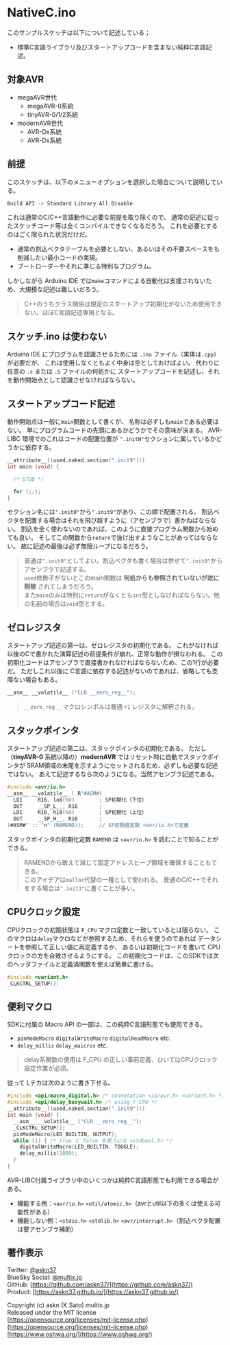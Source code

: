 # NativeC.ino

このサンプルスケッチは以下について記述している；

- 標準C言語ライブラリ及びスタートアップコードを含まない純粋C言語記述。

## 対象AVR

- megaAVR世代
  - megaAVR-0系統
  - tinyAVR-0/1/2系統
- modernAVR世代
  - AVR-Dx系統
  - AVR-Dx系統

## 前提

このスケッチは、以下のメニューオプションを選択した場合について説明している。

```c
Build API -> Standard Library All Disable
```

これは通常のC/C++言語動作に必要な前提を取り除くので、
通常の記述に従ったスケッチコード等は全くコンパイルできなくなるだろう。
これを必要とするのはごく限られた状況だけだ。

- 通常の割込ベクタテーブルを必要としない、あるいはその不要スペースをも削減したい最小コードの実現。
- ブートローダーやそれに準じる特別なプログラム。

しかしながら Arduino IDE では`make`コマンドによる自動化は支援されないため、大規模な記述は難しいだろう。

> C++のうちクラス関係は規定のスタートアップ初期化がないため使用できない。ほぼC言語記述専用となる。

## スケッチ.ino は使わない

Arduino IDE にプログラムを認識させるためには `.ino` ファイル（実体は`.cpp`）が必要だが、
これは使用しなくともよく中身は空としておけばよい。
代わりに任意の `.c` または `.S` ファイルの何処かに
スタートアップコードを記述し、それを動作開始点として認識させなければならない。

## スタートアップコード記述

動作開始点は一般に`main`関数として書くが、
名称は必ずしも`main`である必要はない。
単にプログラムコードの先頭にあるかどうかでその意味が決まる。
AVR-LIBC 環境でのこれはコードの配置位置が
`".initN"`セクションに属しているかどうかに依存する。

```c
__attribute__((used,naked,section(".init9")))
int main (void) {

  /* STUB */

  for (;;);
}
```

セクション名には`".init0"`から`".init9"`があり、この順で配置される。
割込ベクタを配置する場合はそれを飛び越すように（アセンブラで）書かねばならない。
割込を全く使わないのであれば、このように直接プログラム関数から始めても良い。
そしてこの関数から`return`で抜け出すようなことがあってはならない。
故に記述の最後は必ず無限ループになるだろう。

> 普通は`".init9"`としてよい。割込ベクタも書く場合は併せて`".init0"`からアセンブラで記述する。\
> `used`修飾子がないとこのmain関数は __何処からも参照されていないが故に削除__ されてしまうだろう。\
> また`main`のみは特別に`return`がなくとも`int`型としなければならない。他の名前の場合は`void`型とする。

## ゼロレジスタ

スタートアップ記述の第一は、ゼロレジスタの初期化である。
これがなければ以後のCで書かれた演算記述の前提条件が崩れ、正常な動作が損なわれる。
この初期化コードはアセンブラで直接書かれなければならないため、この1行が必要だ。
ただしこれ以後に C言語に依存する記述がないのであれば、省略しても支障ない場合もある。

```c
__asm__ __volatile__ ("CLR __zero_reg__");
```

> `__zero_reg__` マクロシンボルは普通 `r1` レジスタに解釈される。

## スタックポインタ

スタートアップ記述の第二は、スタックポインタの初期化である。
ただし（__tinyAVR-0__ 系統以降の）__modernAVR__ ではリセット時に自動でスタックポインタが
SRAM領域の末尾を示すようにセットされるため、必ずしも必要な記述ではない。
あえて記述するなら次のようになる。当然アセンブラ記述である。

```c
#include <avr/io.h>
__asm__ __volatile__ ( R"#ASM#(
  LDI     R16, lo8(%0)        ; SP初期化（下位）
  OUT     __SP_L__, R16       ;
  LDI     R16, hi8(%0)        ; SP初期化（上位）
  OUT     __SP_H__, R16       ;
)#ASM#" :: "n" (RAMEND));     // SP初期値定数 <avr/io.h>で定義
```

スタックポインタの初期化定数 `RAMEND` は `<avr/io.h>` を読むことで知ることができる。

> RAMENDから敢えて減じて固定アドレスヒープ領域を確保することもできる。\
> このアイデアは`malloc`代替の一種として使われる。
> 普通のC/C++でそれをする場合は`".init3"`に書くことが多い。

## CPUクロック設定

CPUクロックの初期状態は `F_CPU` マクロ定数と一致しているとは限らない。
このマクロは`delay`マクロなどが参照するため、それらを使うのであれば
データシートを参照して正しい値に再定義するか、
あるいは初期化コードを書いて CPUクロックの方を合致させるようにする。
この初期化コードは、このSDKでは次のヘッダファイルと定義済関数を使えば簡単に書ける。

```c
#include <variant.h>
_CLKCTRL_SETUP();
```

## 便利マクロ

SDKに付属の Macro API の一部は、この純粋C言語形態でも使用できる。

- `pinModeMacro` `digitalWriteMacro` `digitalReadMacro` etc.
- `delay_millis` `delay_maicros` etc.

> delay系関数の使用は F_CPU の正しい事前定義、ひいてはCPUクロック設定作業が必須。

従って Lチカは次のように書き下せる。

```c
#include <api/macro_digital.h> /* connotation <io/avr.h> <variant.h> */
#include <api/delay_busywait.h> /* using F_CPU */
__attribute__((used,naked,section(".init9")))
int main (void) {
  __asm__ __volatile__ ("CLR __zero_reg__");
  _CLKCTRL_SETUP();
  pinModeMacro(LED_BUILTIN, OUTPUT);
  while (1) { /* true と false を使うには <stdbool.h> */
    digitalWriteMacro(LED_BUILTIN, TOGGLE);
    delay_millis(1000);
  }
}
```

AVR-LIBC付属ライブラリ中のいくつかは純粋C言語形態でも利用できる場合がある。

- 機能する例：`<avr/io.h>` `<util/atomic.h>`（avrとutil以下の多くは使える可能性がある）
- 機能しない例：`<stdio.h>` `<stdlib.h>`
`<avr/interrupt.h>`（割込ベクタ配置は要アセンブラ補助）

## 著作表示

Twitter: [@askn37](https://twitter.com/askn37) \
BlueSky Social: [@multix.jp](https://bsky.app/profile/multix.jp) \
GitHub: [https://github.com/askn37/](https://github.com/askn37/) \
Product: [https://askn37.github.io/](https://askn37.github.io/)

Copyright (c) askn (K.Sato) multix.jp \
Released under the MIT license \
[https://opensource.org/licenses/mit-license.php](https://opensource.org/licenses/mit-license.php) \
[https://www.oshwa.org/](https://www.oshwa.org/)
